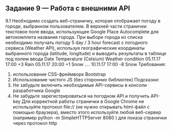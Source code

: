 ## Задание 9 — Работа с внешними API
9.1 Необходимо создать веб-страничку, которая отображает погоду в городе, выбранном
пользователем.
В верхней части странички текстовое поле ввода, использующее Google Place Autocomplete для
автокомплита названия города.
При выборе города из списка необходимо получать погоду 5 day / 3 hour forecast с погодного сервиса
(Weather API), используя географические координаты выбранного города (latitude, longitude) и выводить результаты в таблице под полем ввода
Date Temperature (Celsium) Weather condition
05.11.17 17:00 +3 Rain
05.11.17 20:00 +1 Snow
....
10.11.17 17:00 -8 Snow
Требования:
1. использование CSS-фреймворк Bootstrap
2. Использование чистого JS (без сторонних библиотек)
Подсказки:
1. Не забудьте включить необходимые API-сервисы в консоли разработчика Google
2. Не забудьте зарегистрироваться на погодном API и получить API-key
Для корректной работы странички в Google Chrome не используйте протокол file:// (не нужно
открывать html-файл с помощью браузера), вместо этого используйте любой веб-сервер (например
python -m SimpleHTTPServer 8080 ) для показа странички через протокол http